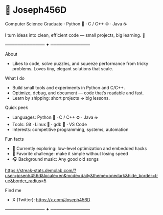 # 👋 Joseph456D
Computer Science Graduate · Python 🐍 · C / C++ ⚙️ · Java ☕

I turn ideas into clean, efficient code — small projects, big learning. 🚀

───────────── ✦ ─────────────

About
- Likes to code, solve puzzles, and squeeze performance from tricky problems. Loves tiny, elegant solutions that scale.

What I do
- Build small tools and experiments in Python and C/C++.
- Optimize, debug, and document — code that’s readable and fast.
- Learn by shipping: short projects → big lessons.

Quick peek
- Languages: Python 🐍 · C / C++ ⚙️ · Java ☕
- Tools: Git · Linux 🐧 · gdb 🐞 · VS Code
- Interests: competitive programming, systems, automation


Fun facts
- 🔭 Currently exploring: low-level optimization and embedded hacks
- 🧩 Favorite challenge: make it simple without losing speed
- 🎧 Background music: Any good old songs

https://streak-stats.demolab.com/?user=joseph456d&locale=en&mode=daily&theme=onedark&hide_border=true&border_radius=5

Find me
- X (Twitter): https://x.com/Joseph456D

───────────── ✦ ─────────────
